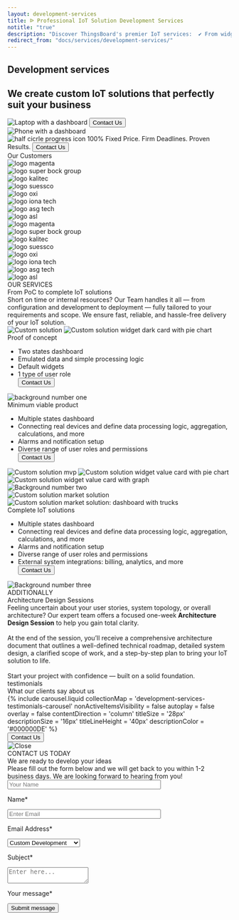 ```yaml
---
layout: development-services
title: ᐉ Professional IoT Solution Development Services
notitle: "true"
description: "Discover ThingsBoard's premier IoT services:  ✔ From widgets to complex systems, ✔ including dashboards, ✔ device connections, and tailored ✔ system integration."
redirect_from: "docs/services/development-services/"
---
```


<section class="hero light-text">
</section>
<section id="first-screen">
    <div class="hero-container">
        <div id="hero-content">
            <h1 id="cdu-title-h1" class="cdu-title">Development services</h1>
            <h2 class="cdu-sub-title">We create custom IoT solutions that perfectly suit your business</h2>
        </div>
        <div class="hero-image">
            <div class="image-wrapper-icon-laptop">
                <img id="icon-laptop" src="/images/development-services/laptop-with-dashboard.webp" alt="Laptop with a dashboard"/>
                <button class="button schedule anchor-button" onclick="onContactUsClick(0)">Contact Us</button>
            </div>
            <div class="image-wrapper-icon-phone">
                <img id="icon-phone" src="/images/development-services/phone-with-dashboard.webp" alt="Phone with a dashboard"/>
            </div>
            <div class="schedule-block">
                <img
                    id="progress"
                    src="/images/development-services/half-circle-progress.svg"
                    alt="half cicrle progress icon"/>
                <span class="result-number">100%</span>
                <span class="result-text">Fixed Price. Firm Deadlines. Proven Results.</span>
                <button id="Serv_DevServ_ContactUs1" 
                        class="button anchor-button gtm_button"
                        onclick="onContactUsClick(0)">Contact Us</button>
            </div>
        </div>
    </div>
</section>

<section class="our-customers">
    <span class="title">Our Customers</span> 
    <div>
        <div class="customer-logos">
            <div class="logo">
                <img src="/images/development-services/magenta-logo.svg" alt="logo magenta"/>
            </div>
            <div class="logo">
                <img src="/images/development-services/logo-super-bock-group.svg" alt="logo super bock group"/>
            </div>
            <div class="logo">
                <img src="/images/development-services/logo-kalitec.svg" alt="logo kalitec"/>
            </div>
            <div class="logo">
                <img src="/images/development-services/suessco-logo.svg" alt="logo suessco"/>
            </div>
            <div class="logo">
                <img src="/images/development-services/oxi-logo.svg" alt="logo oxi"/>
            </div>
            <div class="logo">
                <img src="/images/development-services/logo-iona-tech.svg" alt="logo iona tech"/>
            </div>
            <div class="logo">
                <img src="/images/development-services/logo-asg-tech.svg" alt="logo asg tech"/>
            </div>
            <div class="logo">
                <img src="/images/development-services/logo-asl.svg" alt="logo asl"/>
            </div>
            <div class="logo">
                <img src="/images/development-services/magenta-logo.svg" alt="logo magenta"/>
            </div>
            <div class="logo">
                <img src="/images/development-services/logo-super-bock-group.svg" alt="logo super bock group"/>
            </div>
            <div class="logo">
                <img src="/images/development-services/logo-kalitec.svg" alt="logo kalitec"/>
            </div>
            <div class="logo">
                <img src="/images/development-services/suessco-logo.svg" alt="logo suessco"/>
            </div>
            <div class="logo">
                <img src="/images/development-services/oxi-logo.svg" alt="logo oxi"/>
            </div>
            <div class="logo">
                <img src="/images/development-services/logo-iona-tech.svg" alt="logo iona tech"/>
            </div>
            <div class="logo">
                <img src="/images/development-services/logo-asg-tech.svg" alt="logo asg tech"/>
            </div>
            <div class="logo">
                <img src="/images/development-services/logo-asl.svg" alt="logo asl"/>
            </div>
        </div>
    </div>
</section>
<section class="cdu-services">
    <div class="content-wrapper">
        <div class="header">
            <div class="side-title">
                <span>OUR SERVICES</span>
            </div>
            <div class="section-title">From PoC to complete IoT solutions</div>
            <div class="section-text">Short on time or internal resources? Our Team handles it all — from configuration and development to deployment — fully tailored to your requirements and scope.  We ensure fast, reliable, and hassle-free delivery of your IoT solution.</div>
        </div>
    </div>
    <div id="content-poc" class="content-wrapper">
        <div class="poc">
            <div class="left-block">
                <img id="solution-poc" src="/images/development-services/solution-mvp.webp" alt="Custom solution">
                <img id="solution-widget-1" class="absolute-image secondary-image" src="/images/development-services/solution-widget-3.svg"  alt="Custom solution widget dark card with pie chart">
            </div>
            <div class="right-block">
                <div class="section-title">
                    Proof of concept
                </div>
                <ul class="section-list">
                    <li>Two states dashboard</li>
                    <li>Emulated data and simple processing logic</li>
                    <li>Default widgets</li>
                    <li>1 type of user role</li>
                    <button id="Serv_DevServ_ContactUs1" class="button secondary anchor-button gtm_button" onclick="onContactUsClick(0)">Contact Us</button>
                </ul>
            </div>
            <img id="number-one" class="absolute-image" src="/images/development-services/number-1.svg" alt="background number one">
        </div>
    </div>
    <div id="content-mvp" class="content-wrapper">
        <div class="mvp">
            <div class="left-block">
                <div class="section-title">
                    Minimum viable product
                </div>
                <ul class="section-list">
                    <li>Multiple states dashboard</li>
                    <li>Connecting real devices and define data processing logic, aggregation, calculations, and more</li>
                    <li>Alarms and notification setup</li>
                    <li>Diverse range of user roles and permissions</li>
                    <button id="Serv_DevServ_ContactUs1" class="button secondary anchor-button gtm_button" onclick="onContactUsClick(0)">Contact Us</button>
                </ul>
            </div>
            <div class="right-block">
                <img id="solution-mvp1" src="/images/development-services/solution-coinify.webp" alt="Custom solution mvp">
                <img id="solution-widget-3" class="absolute-image secondary-image" src="/images/development-services/solution-widget-1.svg" alt="Custom solution widget value card with pie chart">
                <img id="solution-widget-2" class="absolute-image secondary-image" src="/images/development-services/solution-widget-2.svg" alt="Custom solution widget value card with graph" >
            </div>
            <img id="number-two" class="absolute-image" src="/images/development-services/number-2.svg" alt="Background number two">
        </div>
    </div>
    <div id="content-market-solution" class="content-wrapper">
        <div class="market-solution">
            <div class="left-block">
                <img id="solution-market-solution1" src="/images/development-services/solution-market-solution.webp" alt="Custom solution market solution">
                <img id="solution-market-solution2" class="absolute-image base-image" src="/images/development-services/solution-market-solution2.webp" alt="Custom solution market solution: dashboard with trucks">
            </div>
            <div class="right-block">
                <div class="section-title">
                    Complete IoT solutions
                </div>
                <ul class="section-list">
                    <li>Multiple states dashboard</li>
                    <li>Connecting real devices and define data processing logic, aggregation, calculations, and more</li>
                    <li>Alarms and notification setup</li>
                    <li>Diverse range of user roles and permissions</li>
                    <li>External system integrations: billing, analytics, and more</li>
                    <button id="Serv_DevServ_ContactUs1" class="button secondary anchor-button gtm_button" onclick="onContactUsClick(0)">Contact Us</button>
                </ul>
            </div>
            <img id="number-three" class="absolute-image" src="/images/development-services/number-3.svg" alt="Background number three">
        </div>
    </div>
    <div class="content-wrapper additionally">
        <div class="header header-animation">
            <div class="side-title">
                <span>ADDITIONALLY</span>
            </div>
            <div class="section-title">Architecture Design Sessions</div>
            <div class="section-text">Feeling uncertain about your user stories, system topology, or overall architecture? Our expert team offers a focused one-week <b>Architecture Design Session</b> to help you gain total clarity. 
                <br><br>At the end of the session, you’ll receive a comprehensive architecture document that outlines a well-defined technical roadmap, detailed system design, a clarified scope of work, and a step-by-step plan to bring your IoT solution to life.
                <br><br>Start your project with confidence — built on a solid foundation.</div>
        </div>
    </div>
</section>

<section class="testimonials">
    <div class="content-wrapper">
        <div class="upper-block">
            <div class="side-title">
                <span>testimonials</span>
            </div>
            <div class="section-title">
                What our clients say about us
            </div>
        </div>
        <div id="carousel-wrapper">
            {% include carousel.liquid collectionMap = 'development-services-testimonials-carousel' nonActiveItemsVisibility = false autoplay = false  overlay = false contentDirection = 'column' titleSize = '28px' descriptionSize = '16px'  titleLineHeight = '40px'  descriptionColor = '#000000DE' %}
        </div>
        <button id="Serv_DevServ_ContactUs2" class="button anchor-button gtm_button" onclick="onContactUsClick(1)">Contact Us</button>
    </div>
</section>

<div id="myModal" class="modal">
  <div class="modal-content">
    <div class="close-button">
        <img class="close" src="/images/close-icon.svg" alt="Close"/>
    </div>
    <div class="sub-content">
        <div class="title">
            <span>CONTACT US TODAY</span>
        </div> 
        <div class="sub-title">
            <span>We are ready to develop your ideas</span>
        </div>
        <div class="sub-sub-title">
            <span>Please fill out the form below and we will get back to you within 1-2 business days. 
            We are looking forward to hearing from you!</span>
        </div>
        <!-- Id in the form below is dynamically changing for purposes of GTM -->
        <form method="post"
              onsubmit="return validateContactForm(this)"
              class="gtm_form developmentServicesContactUsForm">
            <div class="form-section">
                <div class="form-element">
                    <label for="first-name">
                        <input id="first-name" class="form-control cdu-form-control" value="" placeholder="Your Name" name="first-name" type="text" size="40" maxlength="50">
                        <p>Name*</p>
                    </label>
                </div>
                <div class="form-element">
                    <label for="email">
                        <input id="email" class="form-control cdu-form-control" value="" placeholder="Enter Email" name="email" type="email" size="40" maxlength="80">
                        <p>Email Address*</p>
                    </label>
                </div>
            </div>
            <div class="form-section secondary">
                <div class="form-element next">
                    <label for="subject" class="label-select">
                        <select class="form-control cdu-form-control" name="subject">
                            <option value="Custom Development" selected>Custom Development</option>
                            <option value="Technical Support">Technical Support</option>
                            <option value="ThingsBoard Products">ThingsBoard Products</option>
                            <option value="Deployment Options">Deployment Options</option>
                            <option value="Training">Training</option>
                            <option value="Professional Services">Professional Services</option>
                            <option value="Partnership">Partnership</option>
                            <option value="Press or Analyst Inquiry">Press or Analyst Inquiry</option>
                            <option value="General Feedback">General Feedback</option>
                            <option value="Other">Other</option>
                        </select>
                        <p>Subject*</p>
                    </label>
                </div>
            </div>
            <div class="form-section secondary">
                <div class="form-element next">
                    <label for="msg">
                        <textarea id="msg" class="form-control cdu-form-control cdu-text-area" value="" placeholder="Enter here..." name="message" type="text" size="40" maxlength="800"></textarea>
                        <p>Your message*</p>
                    </label>
                </div>
            </div>
            <div class="submit-button-container">
                <input class="cdu-button" value="Submit message" type="submit"/>
            </div>
        </form>
    </div>
  </div>
</div>

<script type="text/javascript">
    var modal = document.getElementById("myModal");

    modal.onclick = function (event) {
        if (event.target == modal) {
            modal.style.display = "none";
        }
    };

    var span = document.getElementsByClassName("close")[0];

    span.onclick = function() {
        modal.style.display = "none";
    };

    function onContactUsClick(index) {
        handleGTMFormID(index);
        modal.style.display = "flex";
    }

    function handleGTMFormID(index) {
        let formId = ["Serv_DevServ_ContactUs1Form", "Serv_DevServ_ContactUs2Form", "Serv_DevServ_GetInTouchForm"][index];
        if (formId) {
            jQuery('.developmentServicesContactUsForm').attr('id', formId);
        }
    }

    let cduHeader = document.querySelector(".cdu-services .header");

    const headerObserver = new IntersectionObserver(entries => {
        entries.forEach(entry => {
            if (entry.isIntersecting) {
                entry.target.classList.add("header-animation");
                headerObserver.unobserve(entry.target);
            }
        })
    }, {
        threshold: 0.5
    });

    headerObserver.observe(cduHeader);
    const sectionLists = document.querySelectorAll(".section-list");

    const sectionListObserver = new IntersectionObserver(entries => {
        entries.forEach(entry => {
            if (entry.isIntersecting) {
                entry.target.classList.add("section-list-animation");
                sectionListObserver.unobserve(entry.target);
            }
        })
    }, {
        threshold: 0.2
    });

    sectionLists.forEach(sectionList => {
        sectionListObserver.observe(sectionList)
    });

    const baseImages = document.querySelectorAll(".base-image");

    const baseImagesObserver = new IntersectionObserver(entries => {
        entries.forEach(entry => {
            if (entry.isIntersecting) {
                entry.target.classList.add("base-image-animation");
                baseImagesObserver.unobserve(entry.target);
            }
        })
    }, {
        threshold: 0.3
    });

    baseImages.forEach(element => {
        baseImagesObserver.observe(element)
    });

    const secondaryImages = document.querySelectorAll(".secondary-image");

    const secondaryImagesObserver = new IntersectionObserver(entries => {
        entries.forEach(entry => {
            if (entry.isIntersecting) {
                entry.target.classList.add("secondary-image-animation");
                secondaryImagesObserver.unobserve(entry.target);
            }
        })
    }, {
        threshold: 0.2
    });

    secondaryImages.forEach(element => {
        secondaryImagesObserver.observe(element)
    });

    function validateContactForm(form) {
        var name = $('input[name=first-name]', form).val();
        var email = $('input[name=email]', form).val();

        if (!validateValue('Name', name)) {
            return false;
        }
        if (!validateValue('Email Address', email)) {
            return false;
        }

        var emailExp = /^[a-zA-Z0-9._%-]+@[a-zA-Z0-9.-]+\.[a-zA-Z]{2,4}$/;
        if(email.match(emailExp)==null) {
            window.alert("Entered Email Address is not valid.");
            return false;
        }
    }

    function validateValue(name, val) {
        if (isEmpty(val)) {
            window.alert("Please fill '" + name + "' field.");
            return false;
        }
        return true;
    }

    function isEmpty(val) {
        return val === undefined || val === null || val.trim().length == 0;
    }

    jqueryDefer(
        function () {
            var $contactForm =  jQuery('.developmentServicesContactUsForm');
            $contactForm.attr('action', 'https://formspree.io/f/xbjvbeln');
            $( document ).ready(function() {
               /*  $('html, body').animate({
                            scrollTop: $('#contact-form').offset().top - 200
                          }, 0);*/
                 $contactForm.find('.form-element .form-control').addClass("input--empty");
                 $contactForm.find('.form-element .form-control').on('input', function() {
                      if( !$(this).val() ) {
                         $(this).addClass("input--empty");
                      } else {
                         $(this).removeClass("input--empty");
                      }
                 });

                 $.urlParam = function (name) {
                     var results = new RegExp('[\?&]' + name + '=([^&#]*)').exec(window.location.href);
                     return results ? results[1] : null;
                 };
                 var subjectValue = $.urlParam('subject');
                 if (subjectValue != undefined && subjectValue.trim().length > 0) {
                    $contactForm.find('select[name=subject]').val(decodeURIComponent(subjectValue));
                    $contactForm.find('select[name=subject]').removeClass("input--empty");
                 }
            });
            waitForForm();
        }
    );

    function waitForForm() {
        let $form = jQuery('.developmentServicesContactUsForm');
        if ($form.length) {
            $form
                .attr('id', 'Serv_DevServ_ContactUs1Form')
                .addClass('gtm_form');
        } else {
            setTimeout(function(){
                waitForForm();
            }, 150);
        }
    }
</script>

